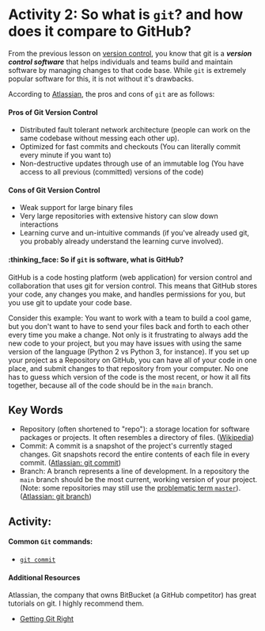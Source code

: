 # Activity 2: So what is `git`? and how does it compare to GitHub?

From the previous lesson on [version control](1-version-control.md), you know that git is a 
***version control software*** that helps individuals and teams build and maintain software by managing
changes to that code base. While `git` is extremely popular software for this, it is not without it's drawbacks. 

According to [Atlassian](https://bitbucket.org/product/version-control-software), the pros and cons of `git` 
are as follows: 
#### Pros of Git Version Control
- Distributed fault tolerant network architecture (people can work on the same codebase without messing each other up).
- Optimized for fast commits and checkouts (You can literally commit every minute if you want to)
- Non-destructive updates through use of an immutable log (You have access to all previous (committed) versions of the code)

#### Cons of Git Version Control
- Weak support for large binary files
- Very large repositories with extensive history can slow down interactions
- Learning curve and un-intuitive commands (if you've already used git, you probably already understand
  the learning curve involved).
  
#### :thinking_face: So if `git` is software, what is GitHub?
GitHub is a code hosting platform (web application) for version control and collaboration that uses git for version 
control. This means that GitHub stores your code, any changes you make, and handles permissions for you, but you 
use git to update your code base. 

Consider this example:
You want to work with a team to build a cool game, but you don't want to have to send your files back and forth to each
other every time you make a change. Not only is it frustrating to always add the new code to your project, but you may
have issues with using the same version of the language (Python 2 vs Python 3, for instance). If you set up your project
as a Repository on GitHub, you can have all of your code in one place, and submit changes to that repository from your
computer. No one has to guess which version of the code is the most recent, or how it all fits together, because all
of the code should be in the `main` branch.

## Key Words
- Repository (often shortened to "repo"): a storage location for software packages or projects. It often resembles 
  a directory of files. ([Wikipedia](https://en.wikipedia.org/wiki/Software_repository))
- Commit: A commit is a snapshot of the project's currently staged changes. Git snapshots record the entire contents
  of each file in every commit. ([Atlassian: git commit](https://www.atlassian.com/git/tutorials/saving-changes/git-commit))
- Branch: A branch represents a line of development. In a repository the `main` branch should be the most current, working
  version of your project. (Note: some repositories may still use the [problematic term `master`](https://www.zdnet.com/article/github-to-replace-master-with-main-starting-next-month/)).
  ([Atlassian: git branch](https://www.atlassian.com/git/tutorials/using-branches))


## Activity:


#### Common `Git` commands:
- [`git commit`](https://www.atlassian.com/git/tutorials/saving-changes/git-commit)

#### Additional Resources
Atlassian, the company that owns BitBucket (a GitHub competitor) has great tutorials on git. I highly recommend them.
- [Getting Git Right](https://www.atlassian.com/git)